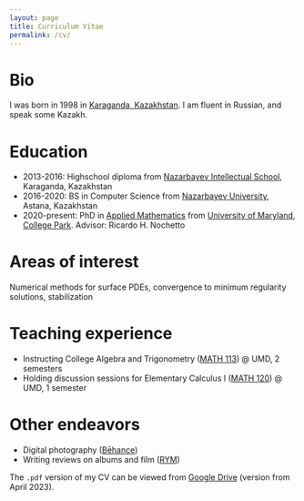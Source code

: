 ```yaml
---
layout: page
title: Curriculum Vitae
permalink: /cv/
---
```


# Bio
I was born in 1998 in [Karaganda, Kazakhstan][1]. I am fluent in Russian, and speak some Kazakh.

# Education
- 2013-2016: Highschool diploma from [Nazarbayev Intellectual School][2], Karaganda, Kazakhstan
- 2016-2020: BS in Computer Science from [Nazarbayev University][3], Astana, Kazakhstan
- 2020-present: PhD in [Applied Mathematics][4] from [University of Maryland, College Park][5]. Advisor: Ricardo H. Nochetto

# Areas of interest
Numerical methods for surface PDEs, convergence to minimum regularity solutions, stabilization

# Teaching experience
- Instructing College Algebra and Trigonometry ([MATH 113][6]) @ UMD, 2 semesters
- Holding discussion sessions for Elementary Calculus I ([MATH 120][7]) @ UMD, 1 semester

# Other endeavors
- Digital photography ([Bēhance][8])
- Writing reviews on albums and film ([RYM][9])

The `.pdf` version of my CV can be viewed from [Google Drive][10] (version from April 2023).

[1]:https://en.wikipedia.org/wiki/Karaganda
[2]:https://en.wikipedia.org/wiki/Nazarbayev_Intellectual_Schools
[3]:https://nu.edu.kz/
[4]:https://amsc.umd.edu/
[5]:https://umd.edu/
[6]:https://www-math.umd.edu/offered-courses/358-math-113-college-algebra-with-applications.html
[7]:https://www-math.umd.edu/undergraduate/departmental-course-pages/offered-courses/640-math-120-elementary-calculus-i.html
[8]:https://www.behance.net/chromomons
[9]:https://www.rateyourmusic.com/~chromomons
[10]:https://drive.google.com/file/d/1Rthgx3i8lzARvEnGtP0lW6N0KM1mG3gY/view?usp=sharing
